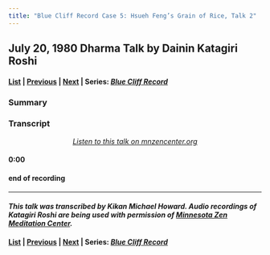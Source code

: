 ```yaml
---
title: "Blue Cliff Record Case 5: Hsueh Feng’s Grain of Rice, Talk 2"
---
```

## July 20, 1980 Dharma Talk by Dainin Katagiri Roshi

#### [List](list#1980) \| [Previous](1980-07-19-Blue-Cliff-Record-Case-5-Talk-1) \| [Next](1980-07-23-Diamond-Sutra-Final-Lecture) \| Series: [*Blue Cliff Record*](blue-cliff-record)

### Summary


### Transcript

<p align="center" style="font-style: italic">
<a href="https://www.mnzencenter.org/the-dainin-katagiri-audio-archive/blue-cliff-record-case-5-lecture-2" target="_blank">Listen to this talk on mnzencenter.org</a>
</p>


#### 0:00

  
#### end of recording

---

#### *This talk was transcribed by Kikan Michael Howard. Audio recordings of Katagiri Roshi are being used with permission of [Minnesota Zen Meditation Center](https://www.mnzencenter.org/katagiri-project.html).*

#### [List](list#1980) \| [Previous](1980-07-19-Blue-Cliff-Record-Case-5-Talk-1) \| [Next](1980-07-23-Diamond-Sutra-Final-Lecture) \| Series: [*Blue Cliff Record*](blue-cliff-record)
